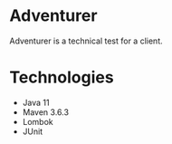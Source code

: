 # Adventurer
Adventurer is a technical test for a client.

# Technologies
- Java 11
- Maven 3.6.3
- Lombok
- JUnit
